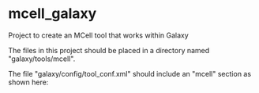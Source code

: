 # mcell_galaxy
Project to create an MCell tool that works within Galaxy

The files in this project should be placed in a directory named "galaxy/tools/mcell".

The file "galaxy/config/tool_conf.xml" should include an "mcell" section as shown here:

<?xml version='1.0' encoding='utf-8'?>
<toolbox monitor="true">
  <section id="mcell" name="MCell">
    <tool file="mcell/upload.xml" />
    <tool file="mcell/dm_to_mdl.xml" />
    <tool file="mcell/run_mcell_mdl.xml" />
    <tool file="mcell/run_mcell.xml" />
    <tool file="mcell/plot_gnu_simple.xml" />
    <tool file="mcell/plot_gnu_multiple.xml" />
    <tool file="mcell/plot_gnu.xml" />
    <tool file="mcell/test_cheetah.xml" />
  </section>

